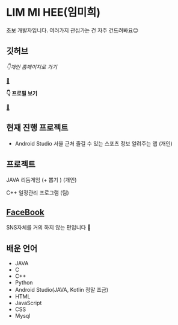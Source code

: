 # LIM MI HEE(임미희)


초보 개발자입니다. 여러가지 관심가는 건 자주 건드려봐요😌   


## 깃허브
*👇개인 홈페이지로 가기* 

[🐑](https://limmihee.github.io/)

**👇 프로필 보기**  

[💾](https://github.com/LIMMIHEE)

## 현재 진행 프로젝트
- Android Studio 서울 근처 즐길 수 있는 스포츠 정보 알려주는 앱 (개인)

##  프로젝트
JAVA 리듬게임 (+ 뽑기 ) (개인)

C++ 일정관리 프로그램 (팀)

## [FaceBook](https://www.facebook.com/profile.php?id=100018210523134&ref=bookmarks)
SNS자체를 거의 하지 않는 편입니다 🙌


## 배운 언어
- JAVA
- C
- C++
- Python
- Android Studio(JAVA, Kotlin 정말 조금)
- HTML
- JavaScript 
- CSS
- Mysql 

